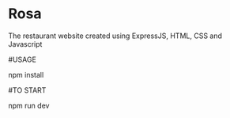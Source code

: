 # Rosa
The restaurant website created using ExpressJS, HTML, CSS and Javascript  

#USAGE


npm install



#TO START


npm run dev

